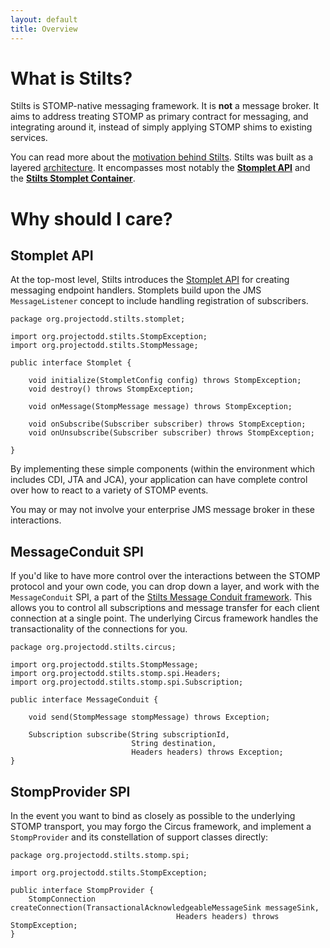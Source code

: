 ```yaml
---
layout: default
title: Overview
---
```


[architecture]: /architecture/
[conduit]: /stilts-conduit/

# What is Stilts?

Stilts is STOMP-native messaging framework.  It is **not** a message broker.  It aims
to address treating STOMP as primary contract for messaging, and integrating around 
it, instead of simply applying STOMP shims to existing services.

You can read more about the [motivation behind Stilts](/motivation/). Stilts
was built as a layered [architecture].  It encompasses most notably the [**Stomplet API**](/stilts-stomplet/)
and the [**Stilts Stomplet Container**](/stilts-stomplet/).

# Why should I care?

## Stomplet API

At the top-most level, Stilts introduces the [Stomplet API](/stilts-stomplet/) for creating messaging endpoint
handlers.  Stomplets build upon the JMS `MessageListener` concept to include handling
registration of subscribers.

    package org.projectodd.stilts.stomplet;

    import org.projectodd.stilts.StompException;
    import org.projectodd.stilts.StompMessage;

    public interface Stomplet {
    
        void initialize(StompletConfig config) throws StompException;
        void destroy() throws StompException;
        
        void onMessage(StompMessage message) throws StompException;
        
        void onSubscribe(Subscriber subscriber) throws StompException;
        void onUnsubscribe(Subscriber subscriber) throws StompException;

    }

By implementing these simple components (within the environment which includes CDI, JTA and JCA),
your application can have complete control over how to react to a variety of STOMP events.

You may or may not involve your enterprise JMS message broker in these interactions.

## MessageConduit SPI

If you'd like to have more control over the interactions between the STOMP protocol and
your own code, you can drop down a layer, and work with the `MessageConduit` SPI, a part
of the [Stilts Message Conduit framework][conduit].  This allows you to control all subscriptions and message
transfer for each client connection at a single point.  The underlying Circus framework handles
the transactionality of the connections for you.

    package org.projectodd.stilts.circus;

    import org.projectodd.stilts.StompMessage;
    import org.projectodd.stilts.stomp.spi.Headers;
    import org.projectodd.stilts.stomp.spi.Subscription;

    public interface MessageConduit {

        void send(StompMessage stompMessage) throws Exception;

        Subscription subscribe(String subscriptionId, 
                               String destination, 
                               Headers headers) throws Exception;
    }

## StompProvider SPI

In the event you want to bind as closely as possible to the underlying STOMP transport,
you may forgo the Circus framework, and implement a `StompProvider` and its constellation
of support classes directly:

    package org.projectodd.stilts.stomp.spi;

    import org.projectodd.stilts.StompException;

    public interface StompProvider {
        StompConnection createConnection(TransactionalAcknowledgeableMessageSink messageSink, 
                                         Headers headers) throws StompException;
    }

